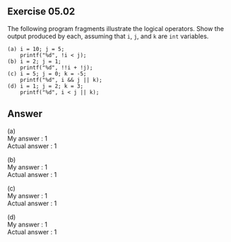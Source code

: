 ## Exercise 05.02
The following program fragments illustrate the logical operators. Show the output produced by each, assuming that ```i```, ```j```, and ```k``` are ```int``` variables.
```
(a) i = 10; j = 5;
    printf("%d", !i < j);
(b) i = 2; j = 1;
    printf("%d", !!i + !j);
(c) i = 5; j = 0; k = -5;
    printf("%d", i && j || k);
(d) i = 1; j = 2; k = 3;
    printf("%d", i < j || k);
```

## Answer
(a)   
My answer : 1   
Actual answer : 1   

(b)   
My answer : 1   
Actual answer : 1   

(c)   
My answer : 1   
Actual answer : 1   

(d)   
My answer : 1   
Actual answer : 1   
